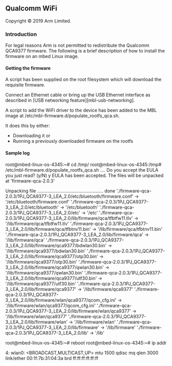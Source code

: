 ## Qualcomm WiFi

Copyright © 2019 Arm Limited.

### Introduction

For legal reasons Arm is not permitted to redistribute the Qualcomm QCA9377 firmware.
The following is a brief description of how to install the firmware on an mbed Linux image.

#### Getting the firmware

A script has been supplied on the root filesystem which will download the requisite firmware.

Connect an Ethernet cable or bring up the USB Ethernet interface as described in [USB networking feature][mbl-usb-networking].

A script to add the WiFi driver to the device has been added to the MBL image at /etc/mbl-firmware.d/populate_rootfs_qca.sh.

It does this by either:

* Downloading it or
* Running a previously downloaded firmware on the rootfs

#### Sample log

root@mbed-linux-os-4345:~# cd /tmp/
root@mbed-linux-os-4345:/tmp# /etc/mbl-firmware.d/populate_rootfs_qca.sh 
....
Do you accept the EULA you just read? (y/N) y
EULA has been accepted. The files will be unpacked at 'firmware-qca-2.0.3'

Unpacking file ................................................... done
'./firmware-qca-2.0.3/1PJ_QCA9377-3_LEA_2.0/etc/bluetooth/firmware.conf' -> '/etc/bluetooth/firmware.conf'
'./firmware-qca-2.0.3/1PJ_QCA9377-3_LEA_2.0/etc/bluetooth' -> '/etc/bluetooth'
'./firmware-qca-2.0.3/1PJ_QCA9377-3_LEA_2.0/etc' -> '/etc'
'./firmware-qca-2.0.3/1PJ_QCA9377-3_LEA_2.0/lib/firmware/qca/tfbtfw11.tlv' -> '/lib/firmware/qca/tfbtfw11.tlv'
'./firmware-qca-2.0.3/1PJ_QCA9377-3_LEA_2.0/lib/firmware/qca/tfbtnv11.bin' -> '/lib/firmware/qca/tfbtnv11.bin'
'./firmware-qca-2.0.3/1PJ_QCA9377-3_LEA_2.0/lib/firmware/qca' -> '/lib/firmware/qca'
'./firmware-qca-2.0.3/1PJ_QCA9377-3_LEA_2.0/lib/firmware/qca9377/bdwlan30.bin' -> '/lib/firmware/qca9377/bdwlan30.bin'
'./firmware-qca-2.0.3/1PJ_QCA9377-3_LEA_2.0/lib/firmware/qca9377/otp30.bin' -> '/lib/firmware/qca9377/otp30.bin'
'./firmware-qca-2.0.3/1PJ_QCA9377-3_LEA_2.0/lib/firmware/qca9377/qwlan30.bin' -> '/lib/firmware/qca9377/qwlan30.bin'
'./firmware-qca-2.0.3/1PJ_QCA9377-3_LEA_2.0/lib/firmware/qca9377/utf30.bin' -> '/lib/firmware/qca9377/utf30.bin'
'./firmware-qca-2.0.3/1PJ_QCA9377-3_LEA_2.0/lib/firmware/qca9377' -> '/lib/firmware/qca9377'
'./firmware-qca-2.0.3/1PJ_QCA9377-3_LEA_2.0/lib/firmware/wlan/qca9377/qcom_cfg.ini' -> '/lib/firmware/wlan/qca9377/qcom_cfg.ini'
'./firmware-qca-2.0.3/1PJ_QCA9377-3_LEA_2.0/lib/firmware/wlan/qca9377' -> '/lib/firmware/wlan/qca9377'
'./firmware-qca-2.0.3/1PJ_QCA9377-3_LEA_2.0/lib/firmware/wlan' -> '/lib/firmware/wlan'
'./firmware-qca-2.0.3/1PJ_QCA9377-3_LEA_2.0/lib/firmware' -> '/lib/firmware'
'./firmware-qca-2.0.3/1PJ_QCA9377-3_LEA_2.0/lib' -> '/lib'

root@mbed-linux-os-4345:~# reboot
root@mbed-linux-os-4345:~# ip addr

4: wlan0: <BROADCAST,MULTICAST,UP> mtu 1500 qdisc mq qlen 3000
    link/ether 00:1f:7b:31:04:3a brd ff:ff:ff:ff:ff:ff
